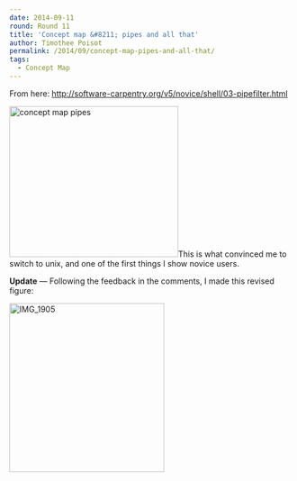 ```yaml
---
date: 2014-09-11
round: Round 11
title: 'Concept map &#8211; pipes and all that'
author: Timothee Poisot
permalink: /2014/09/concept-map-pipes-and-all-that/
tags:
  - Concept Map
---
```

From here: http://software-carpentry.org/v5/novice/shell/03-pipefilter.html

[<img class="aligncenter size-medium wp-image-8600" alt="concept map pipes" src="/software-carpentry-training-website/uploads/2014/09/index-300x268.jpeg" width="300" height="268" />][1]This is what convinced me to switch to unix, and one of the first things I show novice users.

**Update** &#8212; Following the feedback in the comments, I made this revised figure:

[<img class="aligncenter size-medium wp-image-8703" alt="IMG_1905" src="/software-carpentry-training-website/uploads/2014/09/IMG_1905-275x300.jpg" width="275" height="300" />][2]

 [1]: /software-carpentry-training-website/uploads/2014/09/index.jpeg
 [2]: /software-carpentry-training-website/uploads/2014/09/IMG_1905.jpg

